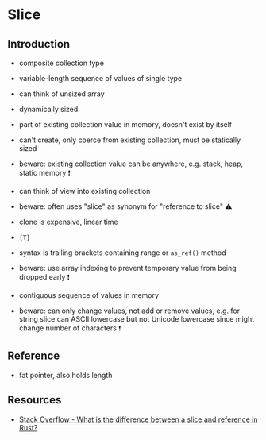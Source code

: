 # Slice



## Introduction

- composite collection type
- variable-length sequence of values of single type
- can think of unsized array
- dynamically sized
- part of existing collection value in memory, doesn't exist by itself
- can't create, only coerce from existing collection, must be statically sized
- beware: existing collection value can be anywhere, e.g. stack, heap, static memory ❗️
- can think of view into existing collection
- beware: often uses "slice" as synonym for "reference to slice" ⚠️
- clone is expensive, linear time
- `[T]`
- syntax is trailing brackets containing range or `as_ref()` method
- beware: use array indexing to prevent temporary value from being dropped early ❗️

- contiguous sequence of values in memory

- beware: can only change values, not add or remove values, e.g. for string slice can ASCII lowercase but not Unicode lowercase since might change number of characters ❗️



## Reference

- fat pointer, also holds length



## Resources

- [Stack Overflow - What is the difference between a slice and reference in Rust?](https://stackoverflow.com/a/61151916/2607891)
